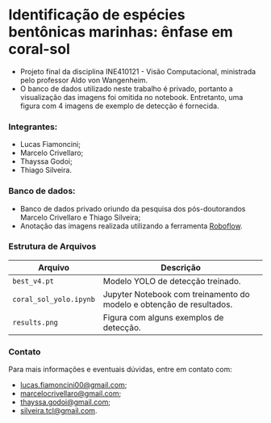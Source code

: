 # Identificação de espécies bentônicas marinhas: ênfase em coral-sol

- Projeto final da disciplina INE410121 - Visão Computacional, ministrada pelo professor Aldo von Wangenheim.
- O banco de dados utilizado neste trabalho é privado, portanto a visualização das imagens foi omitida no notebook. Entretanto, uma figura com 4 imagens de exemplo de detecção é fornecida.

### Integrantes:
- Lucas Fiamoncini;
- Marcelo Crivellaro;
- Thayssa Godoi;
- Thiago Silveira.

### Banco de dados:
- Banco de dados privado oriundo da pesquisa dos pós-doutorandos Marcelo Crivellaro e Thiago Silveira;
- Anotação das imagens realizada utilizando a ferramenta [Roboflow](https://app.roboflow.com/workspaces).

### Estrutura de Arquivos

| Arquivo                 | Descrição                                                              |
|-------------------------|------------------------------------------------------------------------|
| `best_v4.pt`            | Modelo YOLO de detecção treinado.                                      |
| `coral_sol_yolo.ipynb`  | Jupyter Notebook com treinamento do modelo e obtenção de resultados.   |
| `results.png`           | Figura com alguns exemplos de detecção.                                |

### Contato

Para mais informações e eventuais dúvidas, entre em contato com:
- lucas.fiamoncini00@gmail.com;
- marcelocrivellaro@gmail.com;
- thayssa.godoi@gmail.com;
- silveira.tcl@gmail.com.